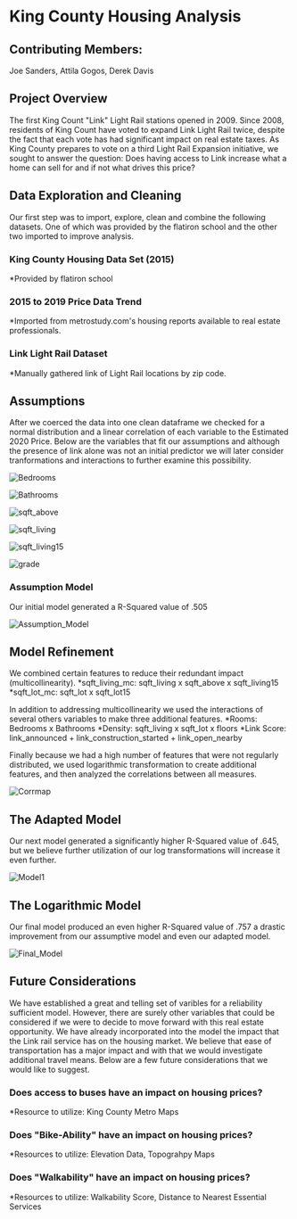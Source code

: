 
# King County Housing Analysis


## Contributing Members:

Joe Sanders, Attila Gogos, Derek Davis

## Project Overview

The first King Count "Link" Light Rail stations opened in 2009. Since 2008, residents of King Count have voted to expand Link Light Rail twice, despite the fact that each vote has had significant impact on real estate taxes. As King County prepares to vote on a third Light Rail Expansion initiative, we sought to answer the question: Does having access to Link increase what a home can sell for and if not what drives this price?

## Data Exploration and Cleaning

Our first step was to import, explore, clean and combine the following datasets. One of which was provided by the flatiron school and the other two imported to improve analysis.

### King County Housing Data Set (2015)
*Provided by flatiron school

### 2015 to 2019 Price Data Trend
*Imported from metrostudy.com's housing reports available to real estate professionals.

### Link Light Rail Dataset
*Manually gathered link of Light Rail locations by zip code.

## Assumptions

After we coerced the data into one clean dataframe we checked for a normal distribution and a linear correlation of each variable to the Estimated 2020 Price. Below are the variables that fit our assumptions and although the presence of link alone was not an initial predictor we will later consider tranformations and interactions to further examine this possibility.

![Bedrooms](images/Bedrooms.png)

![Bathrooms](images/Bathrooms.png)

![sqft_above](images/sqft_above.png)

![sqft_living](images/sqft_living.png)

![sqft_living15](images/sqft_living15.png)

![grade](images/grade.png)

### Assumption Model

Our initial model generated a R-Squared value of .505

![Assumption_Model](images/Assumption_Model.png)

## Model Refinement

We combined certain features to reduce their redundant impact (multicollinearity).
   *sqft_living_mc: sqft_living x sqft_above x sqft_living15
   *sqft_lot_mc: sqft_lot x sqft_lot15

In addition to addressing multicollinearity we used the interactions of several others variables to make three additional features.
   *Rooms: Bedrooms x Bathrooms
   *Density: sqft_living x sqft_lot x floors
   *Link Score: link_announced + link_construction_started + link_open_nearby
   
Finally because we had a high number of features that were not regularly distributed, we used logarithmic transformation to create additional features, and then analyzed the correlations between all measures.

![Corrmap](images/Corrmap.png)

## The Adapted Model

Our next model generated a significantly higher R-Squared value of .645, but we believe further utilization of our log transformations will increase it even further.

![Model1](images/Model1.png)

## The Logarithmic Model

Our final model produced an even higher R-Squared value of .757 a drastic improvement from our assumptive model and even our adapted model.

![Final_Model](images/Final_Model.png)

## Future Considerations

We have established a great and telling set of varibles for a reliability sufficient model. However, there are surely other variables that could be considered if we were to decide to move forward with this real estate opportunity. We have already incorporated into the model the impact that the Link rail service has on the housing market. We believe that ease of transportation has a major impact and with that we would investigate additional travel means. Below are a few future considerations that we would like to suggest.

### Does access to buses have an impact on housing prices?
*Resource to utilize: King County Metro Maps

### Does "Bike-Ability" have an impact on housing prices?
*Resources to utilize: Elevation Data, Topograhpy Maps

### Does "Walkability" have an impact on housing prices?
*Resources to utilize: Walkability Score, Distance to Nearest Essential Services

   
   
   
   
   
   




